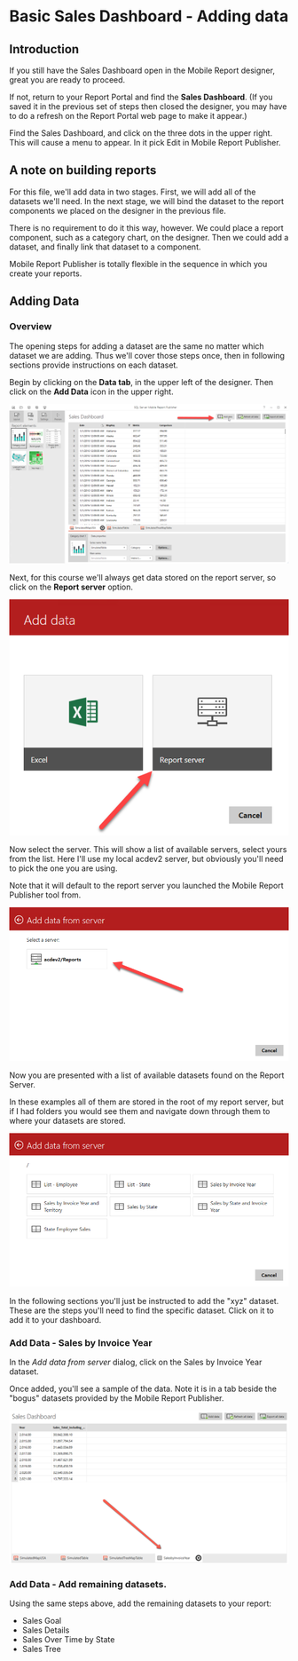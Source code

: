 # Basic Sales Dashboard - Adding data

## Introduction

If you still have the Sales Dashboard open in the Mobile Report designer, great you are ready to proceed.

If not, return to your Report Portal and find the **Sales Dashboard**. (If you saved it in the previous set of steps then closed the designer, you may have to do a refresh on the Report Portal web page to make it appear.)

Find the Sales Dashboard, and click on the three dots in the upper right. This will cause a menu to appear. In it pick Edit in Mobile Report Publisher.

## A note on building reports

For this file, we'll add data in two stages. First, we will add all of the datasets we'll need. In the next stage, we will bind the dataset to the report components we placed on the designer in the previous file.

There is no requirement to do it this way, however. We could place a report component, such as a category chart, on the designer. Then we could add a dataset, and finally link that dataset to a component. 

Mobile Report Publisher is totally flexible in the sequence in which you create your reports. 

## Adding Data

### Overview

The opening steps for adding a dataset are the same no matter which dataset we are adding. Thus we'll cover those steps once, then in following sections provide instructions on each dataset.

Begin by clicking on the **Data tab**, in the upper left of the designer. Then click on the **Add Data** icon in the upper right.

![Add Data](../../Dashboards/images/add-data-001.png)

Next, for this course we'll always get data stored on the report server, so click on the **Report server** option.

![Pick the Report Server as your source](../../Dashboards/images/add-data-002.png)

Now select the server. This will show a list of available servers, select yours from the list. Here I'll use my local acdev2 server, but obviously you'll need to pick the one you are using.

Note that it will default to the report server you launched the Mobile Report Publisher tool from.

![Select the server to add data from](../../Dashboards/images/add-data-003.png)

Now you are presented with a list of available datasets found on the Report Server.

In these examples all of them are stored in the root of my report server, but if I had folders you would see them and navigate down through them to where your datasets are stored.

![Pick the dataset to add](../../Dashboards/images/add-data-004.png)

In the following sections you'll just be instructed to add the "xyz" dataset. These are the steps you'll need to find the specific dataset. Click on it to add it to your dashboard.

### Add Data - Sales by Invoice Year

In the _Add data from server_ dialog, click on the Sales by Invoice Year dataset.

Once added, you'll see a sample of the data. Note it is in a tab beside the "bogus" datasets provided by the Mobile Report Publisher.

![Sales by Invoice Year data](../images/add-data-salesbyinvoiceyear.png)

### Add Data - Add remaining datasets.

Using the same steps above, add the remaining datasets to your report:

* Sales Goal
* Sales Details
* Sales Over Time by State
* Sales Tree


